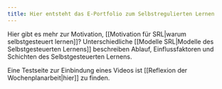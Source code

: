 ```yaml
---
title: Hier entsteht das E-Portfolio zum Selbstregulierten Lernen
---
```

Hier gibt es mehr zur Motivation, [[Motivation für SRL|warum selbstgesteuert lernen]]?
Unterschiedliche [[Modelle SRL|Modelle des Selbstgesteuerten Lernens]] beschreiben Ablauf, Einflussfaktoren und Schichten des Selbstgesteuerten Lernens.

Eine Testseite zur Einbindung eines Videos ist [[Reflexion der Wochenplanarbeit|hier]] zu finden.
